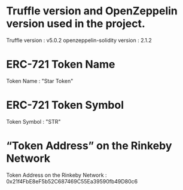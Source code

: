 # Truffle version and OpenZeppelin version used in the project.

Truffle version :  v5.0.2
openzeppelin-solidity version :  2.1.2

# ERC-721 Token Name
Token Name : "Star Token"

# ERC-721 Token Symbol
Token Symbol : "STR"

# “Token Address” on the Rinkeby Network
Token Address on the Rinkeby Network : 0x21f4FbE8eF5b52C687469C55Ea39590fb49D80c6